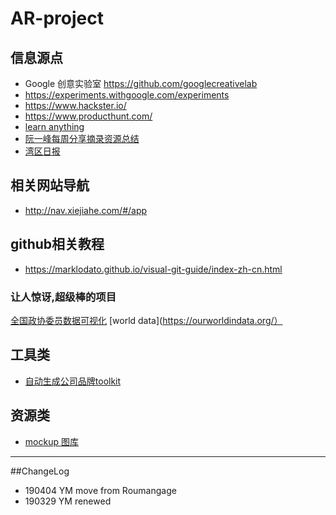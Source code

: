 # AR-project

## 信息源点

- Google 创意实验室 https://github.com/googlecreativelab 
- https://experiments.withgoogle.com/experiments 
- https://www.hackster.io/ 
- https://www.producthunt.com/ 
- [learn anything](https://learn-anything.xyz/)
- [阮一峰每周分享摘录资源总结](https://wanmaoor.github.io/ryfWeekly/)
- [湾区日报](https://wanqu.co/) 

## 相关网站导航

- http://nav.xiejiahe.com/#/app

## github相关教程
- https://marklodato.github.io/visual-git-guide/index-zh-cn.html

### 让人惊讶,超级棒的项目

[全国政协委员数据可视化](https://news.cgtn.com/event/2019/whorunschina/index.html)
[world data](https://ourworldindata.org/）


## 工具类
- [自动生成公司品牌toolkit](https://zebranding.com/)

## 资源类
- [mockup 图库](https://mockuuups.studio/collection#category23152964)

---
##ChangeLog
- 190404 YM move from Roumangage
- 190329 YM renewed
